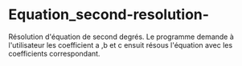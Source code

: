 # Equation_second-resolution-
Résolution d'équation de second degrés. Le programme demande à l'utilisateur les coefficient a ,b et c ensuit résous l'équation avec les coefficients correspondant. 

